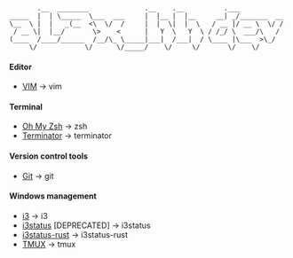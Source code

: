 ```
       .__  ________              .__    .__          .___           
_____  |  | \_____  \___  ___     |  |__ |  |__     __| _/_______  __
\__  \ |  |   _(__  <\  \/  /     |  |  \|  |  \   / __ |/ __ \  \/ /
 / __ \|  |__/       \>    <      |   Y  \   Y  \ / /_/ \  ___/\   / 
(____  /____/______  /__/\_ \_____|___|  /___|  / \____ |\___  >\_/  
     \/            \/      \/_____/    \/     \/       \/    \/      
```

#### Editor

- [VIM](https://github.com/vim/vim) -> vim

#### Terminal

- [Oh My Zsh](https://ohmyz.sh) -> zsh
- [Terminator](https://terminator-gtk3.readthedocs.io/en/latest) -> terminator

#### Version control tools

- [Git](https://github.com/git/git) -> git

#### Windows management

- [i3](https://i3wm.org/docs/userguide.html) -> i3
- [i3status](https://i3wm.org/docs/i3status.html) [DEPRECATED] -> i3status
- [i3status-rust](https://github.com/greshake/i3status-rust) -> i3status-rust
- [TMUX](https://github.com/tmux/tmux) -> tmux
